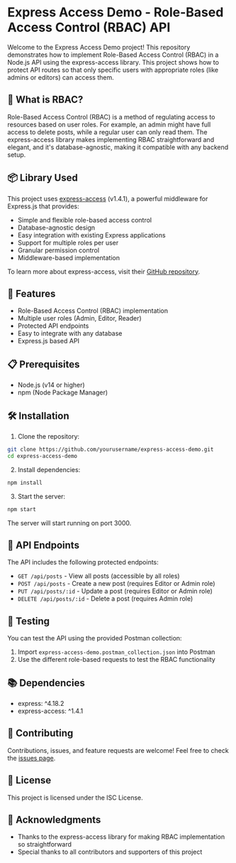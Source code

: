 # Express Access Demo - Role-Based Access Control (RBAC) API

Welcome to the Express Access Demo project! This repository demonstrates how to implement Role-Based Access Control (RBAC) in a Node.js API using the express-access library. This project shows how to protect API routes so that only specific users with appropriate roles (like admins or editors) can access them.

## 🎯 What is RBAC?

Role-Based Access Control (RBAC) is a method of regulating access to resources based on user roles. For example, an admin might have full access to delete posts, while a regular user can only read them. The express-access library makes implementing RBAC straightforward and elegant, and it's database-agnostic, making it compatible with any backend setup.

## 📦 Library Used

This project uses [express-access](https://github.com/bahador-r/express-access) (v1.4.1), a powerful middleware for Express.js that provides:

- Simple and flexible role-based access control
- Database-agnostic design
- Easy integration with existing Express applications
- Support for multiple roles per user
- Granular permission control
- Middleware-based implementation

To learn more about express-access, visit their [GitHub repository](https://github.com/bahador-r/express-access).

## 🚀 Features

- Role-Based Access Control (RBAC) implementation
- Multiple user roles (Admin, Editor, Reader)
- Protected API endpoints
- Easy to integrate with any database
- Express.js based API

## 📋 Prerequisites

- Node.js (v14 or higher)
- npm (Node Package Manager)

## 🛠️ Installation

1. Clone the repository:
```bash
git clone https://github.com/yourusername/express-access-demo.git
cd express-access-demo
```

2. Install dependencies:
```bash
npm install
```

3. Start the server:
```bash
npm start
```

The server will start running on port 3000.

## 🔑 API Endpoints

The API includes the following protected endpoints:

- `GET /api/posts` - View all posts (accessible by all roles)
- `POST /api/posts` - Create a new post (requires Editor or Admin role)
- `PUT /api/posts/:id` - Update a post (requires Editor or Admin role)
- `DELETE /api/posts/:id` - Delete a post (requires Admin role)

## 🧪 Testing

You can test the API using the provided Postman collection:
1. Import `express-access-demo.postman_collection.json` into Postman
2. Use the different role-based requests to test the RBAC functionality

## 📚 Dependencies

- express: ^4.18.2
- express-access: ^1.4.1

## 🤝 Contributing

Contributions, issues, and feature requests are welcome! Feel free to check the [issues page](https://github.com/yourusername/express-access-demo/issues).

## 📝 License

This project is licensed under the ISC License.

## 🙏 Acknowledgments

- Thanks to the express-access library for making RBAC implementation so straightforward
- Special thanks to all contributors and supporters of this project 